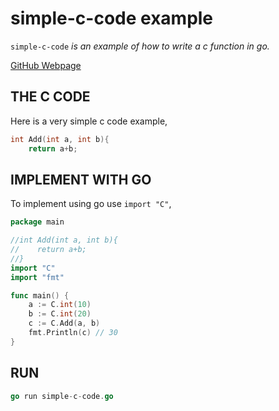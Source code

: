 # simple-c-code example

`simple-c-code` _is an example of
how to write a c function in go._

[GitHub Webpage](https://jeffdecola.github.io/my-go-examples/)

## THE C CODE

Here is a very simple c code example,

```c
int Add(int a, int b){
    return a+b;
```

## IMPLEMENT WITH GO

To implement using go use `import "C"`,

```go
package main

//int Add(int a, int b){
//    return a+b;
//}
import "C"
import "fmt"

func main() {
    a := C.int(10)
    b := C.int(20)
    c := C.Add(a, b)
    fmt.Println(c) // 30
}
```

## RUN

```go
go run simple-c-code.go
```
